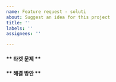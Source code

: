 ```yaml
---
name: Feature request - soluti
about: Suggest an idea for this project
title: ''
labels: ''
assignees: ''

---
```


#### ** 타겟 문제 **

#### ** 해결 방안 **
